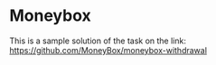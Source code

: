# Moneybox
This is a sample solution of the task on the link: 
https://github.com/MoneyBox/moneybox-withdrawal
